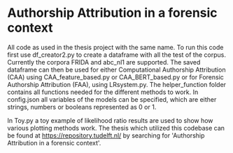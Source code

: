 # Authorship Attribution in a forensic context
All code as used in the thesis project with the same name. To run this code first use df_creator2.py to create a dataframe with all the test of the corpus. Currently the corpora FRIDA and abc_nl1 are supported.
The saved dataframe can then be used for either Computational Authorship Attribution (CAA) using CAA_feature_based.py or CAA_BERT_based.py or for Forensic Authorship Attribution (FAA), using LRsystem.py.
The helper_function folder contains all functions needed for the different methods to work. In config.json all variables of the models can be specified, which are either strings, numbers or booleans represented as 0 or 1.

In Toy.py a toy example of likelihood ratio results are used to show how various plotting methods work. The thesis which utilized this codebase can be found at https://repository.tudelft.nl/ by searching for 'Authorship Attribution in a forensic context'.

